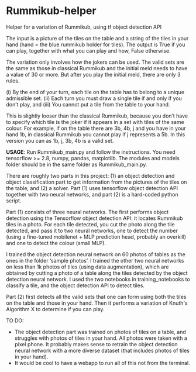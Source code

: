 # Rummikub-helper
Helper for a variation of Rummikub, using tf object detection API

The input is a picture of the tiles on the table and a string of the tiles in your hand (hand = the blue rummikub holder for tiles). The output is True if you can play, together with what you can play and how, False otherwise.

The variation only involves how the jokers can be used. The valid sets are the same as those in classical Rummikub and the initial meld needs to have a value of 30 or more. But after you play the initial meld, there are only 3 rules.

(i) By the end of your turn, each tile on the table has to belong to a unique admissible set.
(ii) Each turn you must draw a single tile if and only if you don’t play, and
(iii) You cannot put a tile from the table to your hand.

This is slightly looser than the classical Rummikub, because you don’t have to specify which tile is the joker if it appears in a set with tiles of the same colour. For example, if on the table there are 3b, 4b, j and you have in your hand 1b, in classical Rummikub you cannot play if j represents a 5b. In this version you can as 1b, j, 3b, 4b is a valid set.

**USAGE**: Run Rummikub_main.py and follow the instructions. You need tensorflow >= 2.8, numpy, pandas, matplotlib. The modules and models folder should be in the same folder as Rummikub_main.py.

There are roughly two parts in this project: (1) an object detection and object classification part to get information from the pictures of the tiles on the table, and (2) a solver. Part (1) uses tensorflow object detection API together with two neural networks, and part (2) is a hard-coded python script. 

Part (1) consists of three neural networks. The first performs object detection using the Tensorflow object detection API: it locates Rummikub tiles in a photo. For each tile detected, you cut the photo along the tile detected, and pass it to two neural networks, one to detect the number (using a fine-tuned mobilenet + MLP prediction head, probably an overkill) and one to detect the colour (small MLP).

I trained the object detection neural network on 60 photos of tables as the ones in the folder ‘sample photos’. I trained the other two neural networks on less than 1k photos of tiles (using data augmentation), which are obtained by cutting a photo of a table along the tiles detected by the object detection neural network. I used the two notebooks in training_notebooks to classify a tile, and the object detection API to detect tiles.

Part (2) first detects all the valid sets that one can form using both the tiles on the table and those in your hand. Then it performs a variation of Knuth's Algorithm X to determine if you can play.

TO DO:
- The object detection part was trained on photos of tiles on a table, and struggles with photos of tiles in your hand. All photos were taken with a pixel phone. It probably makes sense to retrain the object detection neural network with a more diverse dataset (that includes photos of tiles in your hand).
- It would be cool to have a webapp to run all of this not from the terminal.

